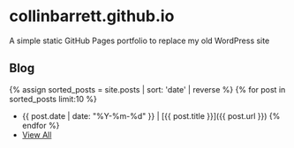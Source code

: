 # collinbarrett.github.io
A simple static GitHub Pages portfolio to replace my old WordPress site

## Blog

{% assign sorted_posts = site.posts | sort: 'date' | reverse %}
{% for post in sorted_posts limit:10 %}
* {{ post.date | date: "%Y-%m-%d" }} &#124; [{{ post.title }}]({{ post.url }})
{% endfor %}
* [View All](/blog)